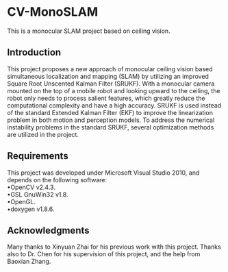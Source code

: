 CV-MonoSLAM
===========

This is a monocular SLAM project based on ceiling vision.

Introduction
------------

This project proposes a new approach of monocular ceiling vision based simultaneous localization and mapping (SLAM) by utilizing an improved Square Root Unscented Kalman Filter (SRUKF). With a monocular camera mounted on the top of a mobile robot and looking upward to the ceiling, the robot only needs to process salient features, which greatly reduce the computational complexity and have a high accuracy. SRUKF is used instead of the standard Extended Kalman Filter (EKF) to improve the linearization problem in both motion and perception models. To address the numerical instability problems in the standard SRUKF, several optimization methods are utilized in the project. 


Requirements
---------------

This project was developed under Microsoft Visual Studio 2010, and depends on the following software:<br />
		•OpenCV v2.4.3.<br />
		•GSL GnuWin32 v1.8.<br />
		•OpenGL.<br />
		•doxygen v1.8.6.<br />

Acknowledgments
--------------------------------------------------------------------------------

Many thanks to Xinyuan Zhai for his previous work with this project. Thanks also to Dr. Chen for his supervision of this project, and the help from Baoxian Zhang.